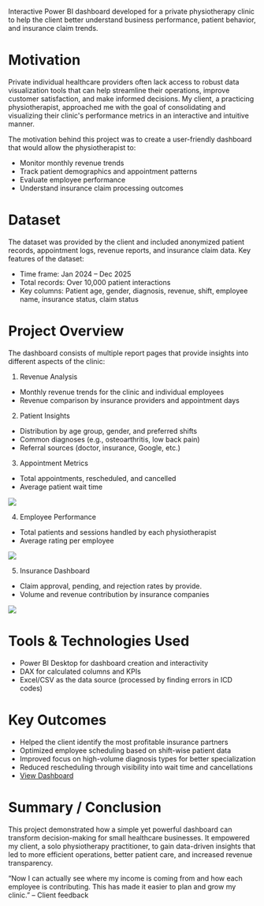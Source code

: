 Interactive Power BI dashboard developed for a private physiotherapy clinic to help the client better understand business performance, patient behavior, and insurance claim trends.

# Motivation

Private individual healthcare providers often lack access to robust data visualization tools that can help streamline their operations, improve customer satisfaction, and make informed decisions. My client, a practicing physiotherapist, approached me with the goal of consolidating and visualizing their clinic's performance metrics in an interactive and intuitive manner.

The motivation behind this project was to create a user-friendly dashboard that would allow the physiotherapist to:

*	Monitor monthly revenue trends
*	Track patient demographics and appointment patterns
*	Evaluate employee performance
*	Understand insurance claim processing outcomes

# Dataset
The dataset was provided by the client and included anonymized patient records, appointment logs, revenue reports, and insurance claim data. Key features of the dataset:

* Time frame: Jan 2024 – Dec 2025
* Total records: Over 10,000 patient interactions
* Key columns: Patient age, gender, diagnosis, revenue, shift, employee name, insurance status, claim status

# Project Overview
The dashboard consists of multiple report pages that provide insights into different aspects of the clinic:

1. Revenue Analysis
* Monthly revenue trends for the clinic and individual employees
* Revenue comparison by insurance providers and appointment days

2. Patient Insights
* Distribution by age group, gender, and preferred shifts
* Common diagnoses (e.g., osteoarthritis, low back pain)
* Referral sources (doctor, insurance, Google, etc.)

3. Appointment Metrics
* Total appointments, rescheduled, and cancelled
* Average patient wait time

![]([/Images/E-motion-1.png)

4. Employee Performance
* Total patients and sessions handled by each physiotherapist
* Average rating per employee

![]([/Images/E-motion-2.png)

5. Insurance Dashboard
* Claim approval, pending, and rejection rates by provide.
* Volume and revenue contribution by insurance companies

![]([/Images/E-motion-3.png)

# Tools & Technologies Used
* Power BI Desktop for dashboard creation and interactivity
* DAX for calculated columns and KPIs
* Excel/CSV as the data source (processed by finding errors in ICD codes)

# Key Outcomes
* Helped the client identify the most profitable insurance partners
* Optimized employee scheduling based on shift-wise patient data
* Improved focus on high-volume diagnosis types for better specialization
* Reduced rescheduling through visibility into wait time and cancellations
* <a href="https://github.com/ShaguftaPathan/PowerBI_Dashboard_Healthcare_Client/blob/main/E-Motion_Physiotheraphy_Dashboard.pdf">View Dashboard</a>

# Summary / Conclusion
This project demonstrated how a simple yet powerful dashboard can transform decision-making for small healthcare businesses. It empowered my client, a solo physiotherapy practitioner, to gain data-driven insights that led to more efficient operations, better patient care, and increased revenue transparency.

“Now I can actually see where my income is coming from and how each employee is contributing. This has made it easier to plan and grow my clinic.” – Client feedback
